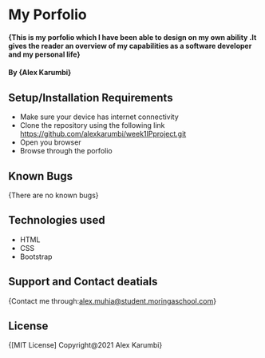 # My Porfolio
#### {This is my porfolio which I have been able to design on my own ability .It gives the reader an overview of my capabilities as a software developer and my personal life}
#### By **{Alex Karumbi}**
## Setup/Installation Requirements
* Make sure your device has internet connectivity 
* Clone the repository using the following link https://github.com/alexkarumbi/week1IPproject.git
* Open you browser 
* Browse through the porfolio
## Known Bugs
{There are no known bugs}
## Technologies used
* HTML
* CSS
* Bootstrap
## Support and Contact deatials
{Contact me through:alex.muhia@student.moringaschool.com}
## License
{[MIT License]
Copyright@2021
Alex Karumbi}